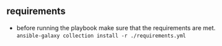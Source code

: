 ## requirements
- before running the playbook make sure that the requirements are met. `ansible-galaxy collection install -r ./requirements.yml`